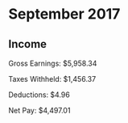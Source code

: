 # September 2017

## Income

Gross Earnings: $5,958.34

Taxes Withheld: $1,456.37

Deductions: $4.96

Net Pay: $4,497.01
